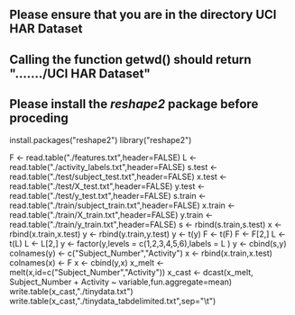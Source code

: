 ## Please ensure that you are in the directory UCI HAR Dataset
## Calling the function getwd() should return "......./UCI HAR Dataset"
## Please install the *reshape2* package before proceding

install.packages("reshape2")
library("reshape2")

F <- read.table("./features.txt",header=FALSE)
L <- read.table("./activity_labels.txt",header=FALSE)
s.test <- read.table("./test/subject_test.txt",header=FALSE)
x.test <- read.table("./test/X_test.txt",header=FALSE)
y.test <- read.table("./test/y_test.txt",header=FALSE)
s.train <- read.table("./train/subject_train.txt",header=FALSE)
x.train <- read.table("./train/X_train.txt",header=FALSE)
y.train <- read.table("./train/y_train.txt",header=FALSE)
s <- rbind(s.train,s.test)
x <- rbind(x.train,x.test)
y <- rbind(y.train,y.test)
y <- t(y)
F <- t(F)
F <- F[2,]
L <- t(L)
L <- L[2,]
y <- factor(y,levels = c(1,2,3,4,5,6),labels = L )
y <- cbind(s,y)
colnames(y) <- c("Subject_Number","Activity")
x <- rbind(x.train,x.test)
colnames(x) <- F
x <- cbind(y,x)
x_melt <- melt(x,id=c("Subject_Number","Activity"))
x_cast <- dcast(x_melt, Subject_Number + Activity ~ variable,fun.aggregate=mean)
write.table(x_cast,"./tinydata.txt")
write.table(x_cast,"./tinydata_tabdelimited.txt",sep="\t")
